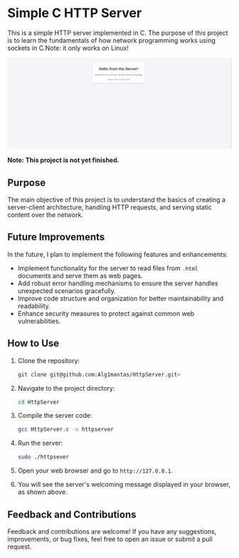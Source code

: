 # Simple C HTTP Server

This is a simple HTTP server implemented in C. The purpose of this project is to learn the fundamentals of how network programming works using sockets in C.Note: it only works on Linux!

![HttpServer](server.jpg)

**Note: This project is not yet finished.**

## Purpose

The main objective of this project is to understand the basics of creating a server-client architecture, handling HTTP requests, and serving static content over the network. 

## Future Improvements

In the future, I plan to implement the following features and enhancements:
- Implement functionality for the server to read files from `.html` documents and serve them as web pages.
- Add robust error handling mechanisms to ensure the server handles unexpected scenarios gracefully.
- Improve code structure and organization for better maintainability and readability.
- Enhance security measures to protect against common web vulnerabilities.

## How to Use

1. Clone the repository:

    ```bash
    git clone git@github.com:Alg1mantas/HttpServer.git>
    ```

2. Navigate to the project directory:

    ```bash
    cd HttpServer
    ```

3. Compile the server code:

    ```bash
    gcc HttpServer.c -o httpserver
    ```

4. Run the server:

    ```bash
    sudo ./httpsever
    ```

5. Open your web browser and go to `http://127.0.0.1`.

6. You will see the server's welcoming message displayed in your browser, as shown above.


## Feedback and Contributions

Feedback and contributions are welcome! If you have any suggestions, improvements, or bug fixes, feel free to open an issue or submit a pull request.


